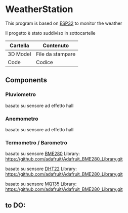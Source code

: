 # WeatherStation
This program is based on [ESP32](https://github.com/CarloFalco/WeatherStation/tree/main/Datasheet/ESP32-38.png) to monitor the weather

Il progetto è stato suddiviso in sottocartelle 

| Cartella 		| Contenuto 		|
| ------ 		| ------ 			|
| 3D Model  	| File da stampare 	|
| Code  		| Codice   			|


## Components
### Pluviometro
basato su sensore ad effetto hall
### Anemometro
basato su sensore ad effetto hall
### Termometro / Barometro

basato su sensore [BME280]()
Library: 
https://github.com/adafruit/Adafruit_BME280_Library.git

basato su sensore [DHT22]()
Library: 
https://github.com/adafruit/Adafruit_BME280_Library.git

basato su sensore [MQ135]()
Library: 
https://github.com/adafruit/Adafruit_BME280_Library.git





## to DO:

